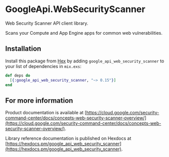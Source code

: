 # GoogleApi.WebSecurityScanner

Web Security Scanner API client library.

Scans your Compute and App Engine apps for common web vulnerabilities.

## Installation

Install this package from [Hex](https://hex.pm) by adding
`google_api_web_security_scanner` to your list of dependencies in `mix.exs`:

```elixir
def deps do
  [{:google_api_web_security_scanner, "~> 0.15"}]
end
```

## For more information

Product documentation is available at [https://cloud.google.com/security-command-center/docs/concepts-web-security-scanner-overview/](https://cloud.google.com/security-command-center/docs/concepts-web-security-scanner-overview/).

Library reference documentation is published on Hexdocs at
[https://hexdocs.pm/google_api_web_security_scanner](https://hexdocs.pm/google_api_web_security_scanner).
